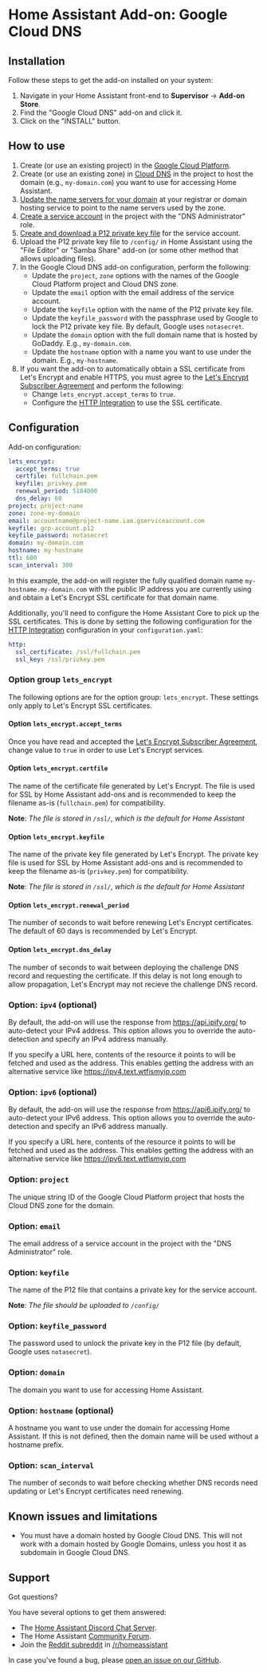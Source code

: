 # Home Assistant Add-on: Google Cloud DNS

## Installation

Follow these steps to get the add-on installed on your system:

1. Navigate in your Home Assistant front-end to **Supervisor** -> **Add-on Store**.
2. Find the "Google Cloud DNS" add-on and click it.
3. Click on the "INSTALL" button.

## How to use

1. Create (or use an existing project) in the [Google Cloud Platform][gcp].
2. Create (or use an existing zone) in [Cloud DNS](https://cloud.google.com/dns/docs/zones) in the project to host the domain (e.g., `my-domain.com`) you want to use for accessing Home Assistant.
3. [Update the name servers for your domain](https://cloud.google.com/dns/docs/update-name-servers) at your registrar or domain hosting service to point to the name servers used by the zone.
4. [Create a service account](https://cloud.google.com/iam/docs/creating-managing-service-accounts) in the project with the "DNS Administrator" role.
5. [Create and download a P12 private key file](https://cloud.google.com/iam/docs/creating-managing-service-account-keys) for the service account.
6. Upload the P12 private key file to `/config/` in Home Assistant using the "File Editor" or "Samba Share" add-on (or some other method that allows uploading files).
7. In the  Google Cloud DNS add-on configuration, perform the following:
    - Update the `project`, `zone` options with the names of the Google Cloud Platform project and Cloud DNS zone.
    - Update the `email` option with the email address of the service account.
    - Update the `keyfile` option with the name of the P12 private key file.
    - Update the `keyfile_password` with the passphrase used by Google to lock the P12 private key file. By default, Google uses `notasecret`.
    - Update the `domain` option with the full domain name that is hosted by GoDaddy. E.g., `my-domain.com`.
    - Update the `hostname` option with a name you want to use under the domain. E.g., `my-hostname`.
3. If you want the add-on to automatically obtain a SSL certificate from Let's Encrypt and enable HTTPS, you must agree to the [Let's Encrypt Subscriber Agreement][le-legal] and perform the following:
    - Change `lets_encrypt.accept_terms` to `true`.
    - Configure the [HTTP Integration][http-integration] to use the SSL certificate.

## Configuration

Add-on configuration:

```yaml
lets_encrypt:
  accept_terms: true
  certfile: fullchain.pem
  keyfile: privkey.pem
  renewal_period: 5184000
  dns_delay: 60
project: project-name
zone: zone-my-domain
email: accountname@project-name.iam.gserviceaccount.com
keyfile: gcp-account.p12
keyfile_password: notasecret
domain: my-domain.com
hostname: my-hostname
ttl: 600
scan_interval: 300
```

In this example, the add-on will register the fully qualified domain name `my-hostname.my-domain.com` with the public IP address you are currently using and obtain a Let's Encrypt SSL certificate for that domain name.

Additionally, you'll need to configure the Home Assistant Core to pick up the SSL certificates.
This is done by setting the following configuration for the [HTTP Integration][http-integration] configuration in your `configuration.yaml`:

```yaml
http:
  ssl_certificate: /ssl/fullchain.pem
  ssl_key: /ssl/privkey.pem
```

### Option group `lets_encrypt`

The following options are for the option group: `lets_encrypt`.
These settings only apply to Let's Encrypt SSL certificates.

#### Option `lets_encrypt.accept_terms`

Once you have read and accepted the [Let's Encrypt Subscriber Agreement][le-legal], change value to `true` in order to use Let's Encrypt services.

#### Option `lets_encrypt.certfile`

The name of the certificate file generated by Let's Encrypt.
The file is used for SSL by Home Assistant add-ons and is recommended to keep the filename as-is (`fullchain.pem`) for compatibility.

**Note**: _The file is stored in `/ssl/`, which is the default for Home Assistant_

#### Option `lets_encrypt.keyfile`

The name of the private key file generated by Let's Encrypt.
The private key file is used for SSL by Home Assistant add-ons and is recommended to keep the filename as-is (`privkey.pem`) for compatibility.

**Note**: _The file is stored in `/ssl/`, which is the default for Home Assistant_

#### Option `lets_encrypt.renewal_period`

The number of seconds to wait before renewing Let's Encrypt certificates.
The default of 60 days is recommended by Let's Encrypt.

#### Option `lets_encrypt.dns_delay`

The number of seconds to wait between deploying the challenge DNS record and requesting the certificate.
If this delay is not long enough to allow propagation, Let's Encrypt may not recieve the challenge DNS record.

### Option: `ipv4` (optional)

By default, the add-on will use the response from https://api.ipify.org/ to auto-detect your IPv4 address.
This option allows you to override the auto-detection and specify an IPv4 address manually.

If you specify a URL here, contents of the resource it points to will be fetched and used as the address.
This enables getting the address with an alternative service like https://ipv4.text.wtfismyip.com

### Option: `ipv6` (optional)

By default, the add-on will use the response from https://api6.ipify.org/ to auto-detect your IPv6 address.
This option allows you to override the auto-detection and specify an IPv6 address manually.

If you specify a URL here, contents of the resource it points to will be fetched and used as the address.
This enables getting the address with an alternative service like https://ipv6.text.wtfismyip.com

### Option: `project`

The unique string ID of the Google Cloud Platform project that hosts the Cloud DNS zone for the domain.

### Option: `email`

The email address of a service account in the project with the "DNS Administrator" role.

### Option: `keyfile`

The name of the P12 file that contains a private key for the service account.

**Note**: _The file should be uploaded to `/config/`_

### Option: `keyfile_password`

The password used to unlock the private key in the P12 file (by default, Google uses `notasecret`).

### Option: `domain`

The domain you want to use for accessing Home Assistant.

### Option: `hostname` (optional)

A hostname you want to use under the domain for accessing Home Assistant. If this is not defined, then the domain name will be used without a hostname prefix.

### Option: `scan_interval`

The number of seconds to wait before checking whether DNS records need updating or Let's Encrypt certificates need renewing.

## Known issues and limitations

- You must have a domain hosted by Google Cloud DNS. This will not work with a domain hosted by Google Domains, unless you host it as subdomain in Google Cloud DNS.

## Support

Got questions?

You have several options to get them answered:

- The [Home Assistant Discord Chat Server][discord].
- The Home Assistant [Community Forum][forum].
- Join the [Reddit subreddit][reddit] in [/r/homeassistant][reddit]

In case you've found a bug, please [open an issue on our GitHub][issue].

[discord]: https://discord.gg/c5DvZ4e
[forum]: https://community.home-assistant.io
[issue]: https://github.com/mrmichaelrb/hassio-addons/issues
[reddit]: https://reddit.com/r/homeassistant
[gcp]: https://cloud.google.com/
[le-legal]: https://letsencrypt.org/repository/
[http-integration]: https://www.home-assistant.io/integrations/http/
